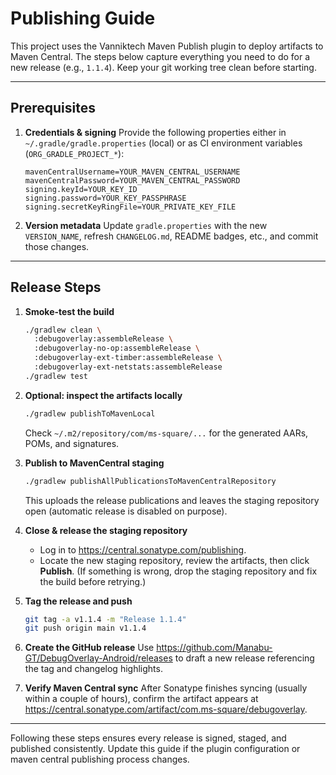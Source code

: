 # Publishing Guide

This project uses the Vanniktech Maven Publish plugin to deploy artifacts to Maven Central. The steps below capture everything you need to do for a new release (e.g., `1.1.4`). Keep your git working tree clean before starting.

---

## Prerequisites

1. **Credentials & signing**
   Provide the following properties either in `~/.gradle/gradle.properties` (local) or as CI environment variables (`ORG_GRADLE_PROJECT_*`):

   ```properties
   mavenCentralUsername=YOUR_MAVEN_CENTRAL_USERNAME
   mavenCentralPassword=YOUR_MAVEN_CENTRAL_PASSWORD
   signing.keyId=YOUR_KEY_ID
   signing.password=YOUR_KEY_PASSPHRASE
   signing.secretKeyRingFile=YOUR_PRIVATE_KEY_FILE
   ```

2. **Version metadata**
   Update `gradle.properties` with the new `VERSION_NAME`, refresh `CHANGELOG.md`, README badges, etc., and commit those changes.

---

## Release Steps

1. **Smoke-test the build**
   ```bash
   ./gradlew clean \
     :debugoverlay:assembleRelease \
     :debugoverlay-no-op:assembleRelease \
     :debugoverlay-ext-timber:assembleRelease \
     :debugoverlay-ext-netstats:assembleRelease
   ./gradlew test
   ```

2. **Optional: inspect the artifacts locally**
   ```bash
   ./gradlew publishToMavenLocal
   ```
   Check `~/.m2/repository/com/ms-square/...` for the generated AARs, POMs, and signatures.

3. **Publish to MavenCentral staging**
   ```bash
   ./gradlew publishAllPublicationsToMavenCentralRepository
   ```
   This uploads the release publications and leaves the staging repository open (automatic release is disabled on purpose).

4. **Close & release the staging repository**
   - Log in to https://central.sonatype.com/publishing.
   - Locate the new staging repository, review the artifacts, then click **Publish**.
     (If something is wrong, drop the staging repository and fix the build before retrying.)

5. **Tag the release and push**
   ```bash
   git tag -a v1.1.4 -m "Release 1.1.4"
   git push origin main v1.1.4
   ```

6. **Create the GitHub release**
   Use https://github.com/Manabu-GT/DebugOverlay-Android/releases to draft a new release referencing the tag and changelog highlights.

7. **Verify Maven Central sync**
   After Sonatype finishes syncing (usually within a couple of hours), confirm the artifact appears at https://central.sonatype.com/artifact/com.ms-square/debugoverlay.

---

Following these steps ensures every release is signed, staged, and published consistently. Update this guide if the plugin configuration or maven central publishing process changes.
